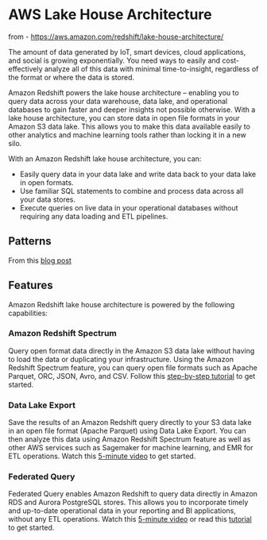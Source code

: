 # AWS Lake House Architecture

from - https://aws.amazon.com/redshift/lake-house-architecture/

The amount of data generated by IoT, smart devices, cloud applications, and social is growing exponentially. You need ways to easily and cost-effectively analyze all of this data with minimal time-to-insight, regardless of the format or where the data is stored.  

Amazon Redshift powers the lake house architecture – enabling you to query data across your data warehouse, data lake, and operational databases to gain faster and deeper insights not possible otherwise. With a lake house architecture, you can store data in open file formats in your Amazon S3 data lake. This allows you to make this data available easily to other analytics and machine learning tools rather than locking it in a new silo.  

With an Amazon Redshift lake house architecture, you can:  

- Easily query data in your data lake and write data back to your data lake in open formats.
- Use familiar SQL statements to combine and process data across all your data stores.
- Execute queries on live data in your operational databases without requiring any data loading and ETL pipelines.

## Patterns

From this [blog post](https://aws.amazon.com/blogs/big-data/etl-and-elt-design-patterns-for-lake-house-architecture-using-amazon-redshift-part-1/)

## Features

Amazon Redshift lake house architecture is powered by the following capabilities:

### Amazon Redshift Spectrum
Query open format data directly in the Amazon S3 data lake without having to load the data or duplicating your infrastructure. Using the Amazon Redshift Spectrum feature, you can query open file formats such as Apache Parquet, ORC, JSON, Avro, and CSV. Follow this [step-by-step tutorial](https://docs.aws.amazon.com/redshift/latest/dg/c-getting-started-using-spectrum.html) to get started.

### Data Lake Export
Save the results of an Amazon Redshift query directly to your S3 data lake in an open file format (Apache Parquet) using Data Lake Export. You can then analyze this data using Amazon Redshift Spectrum feature as well as other AWS services such as Sagemaker for machine learning, and EMR for ETL operations. Watch this [5-minute video](https://www.youtube.com/watch?v=VXeQ8KcumGE) to get started.

### Federated Query
Federated Query enables Amazon Redshift to query data directly in Amazon RDS and Aurora PostgreSQL stores. This allows you to incorporate timely and up-to-date operational data in your reporting and BI applications, without any ETL operations. Watch this [5-minute video](https://youtu.be/Rt5ZjPBtFLo) or read this [tutorial](https://docs.aws.amazon.com/redshift/latest/dg/federated-overview.html) to get started.